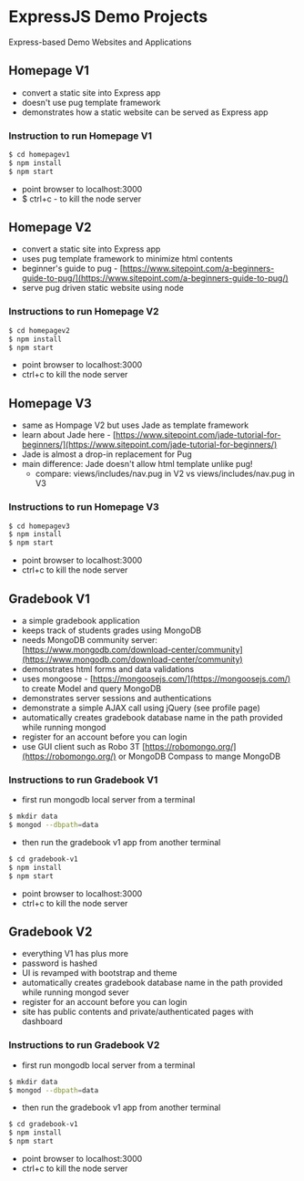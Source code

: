# ExpressJS Demo Projects

Express-based Demo Websites and Applications

## Homepage V1

- convert a static site into Express app
- doesn't use pug template framework
- demonstrates how a static website can be served as Express app

### Instruction to run Homepage V1

```bash
$ cd homepagev1
$ npm install
$ npm start
```

- point browser to localhost:3000
- \$ ctrl+c - to kill the node server

## Homepage V2

- convert a static site into Express app
- uses pug template framework to minimize html contents
- beginner's guide to pug - [https://www.sitepoint.com/a-beginners-guide-to-pug/](https://www.sitepoint.com/a-beginners-guide-to-pug/)
- serve pug driven static website using node

### Instructions to run Homepage V2

```bash
$ cd homepagev2
$ npm install
$ npm start
```

- point browser to localhost:3000
- ctrl+c to kill the node server

## Homepage V3

- same as Hompage V2 but uses Jade as template framework
- learn about Jade here - [https://www.sitepoint.com/jade-tutorial-for-beginners/](https://www.sitepoint.com/jade-tutorial-for-beginners/)
- Jade is almost a drop-in replacement for Pug
- main difference: Jade doesn't allow html template unlike pug!
  - compare: views/includes/nav.pug in V2 vs views/includes/nav.pug in V3

### Instructions to run Homepage V3

```bash
$ cd homepagev3
$ npm install
$ npm start
```

- point browser to localhost:3000
- ctrl+c to kill the node server

## Gradebook V1

- a simple gradebook application
- keeps track of students grades using MongoDB
- needs MongoDB community server: [https://www.mongodb.com/download-center/community](https://www.mongodb.com/download-center/community)
- demonstrates html forms and data validations
- uses mongoose - [https://mongoosejs.com/](https://mongoosejs.com/) to create Model and query MongoDB
- demonstrates server sessions and authentications
- demonstrate a simple AJAX call using jQuery (see profile page)
- automatically creates gradebook database name in the path provided while running mongod
- register for an account before you can login
- use GUI client such as Robo 3T [https://robomongo.org/](https://robomongo.org/) or MongoDB Compass to mange MongoDB

### Instructions to run Gradebook V1

- first run mongodb local server from a terminal

```bash
$ mkdir data
$ mongod --dbpath=data
```

- then run the gradebook v1 app from another terminal

```bash
$ cd gradebook-v1
$ npm install
$ npm start
```

- point browser to localhost:3000
- ctrl+c to kill the node server

## Gradebook V2

- everything V1 has plus more
- password is hashed
- UI is revamped with bootstrap and theme
- automatically creates gradebook database name in the path provided while running mongod sever
- register for an account before you can login
- site has public contents and private/authenticated pages with dashboard

### Instructions to run Gradebook V2

- first run mongodb local server from a terminal

```bash
$ mkdir data
$ mongod --dbpath=data
```

- then run the gradebook v1 app from another terminal

```bash
$ cd gradebook-v1
$ npm install
$ npm start
```

- point browser to localhost:3000
- ctrl+c to kill the node server